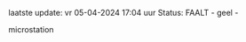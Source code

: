 laatste update: 
vr 05-04-2024 17:04   uur 
Status: FAALT - geel - 
<div class="service Y">microstation</div>